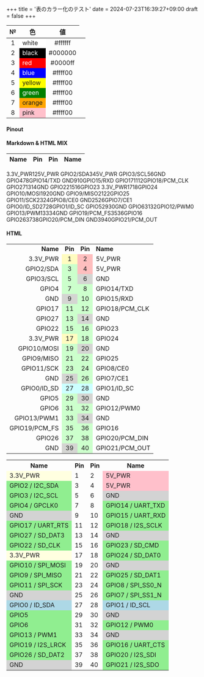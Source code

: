 +++
title = '表のカラー化のテスト'
date = 2024-07-23T16:39:27+09:00
draft = false
+++

|№|色|値|
|:-:|:-:|:-:|
|1<td bgcolor=white>white|#ffffff|
|2<td bgcolor=black><font color=white>black|#000000|
|3<td bgcolor=red><font color=white>red|#0000ff|
|4<td bgcolor=blue><font color=white>blue|#ffff00|
|5<td bgcolor=yellow>yellow|#ffff00|
|6<td bgcolor=green><font color=white>green|#ffff00|
|7<td bgcolor=orange>orange|#ffff00|
|8<td bgcolor=pink>pink|#ffff00|

#### Pinout

#### Markdown & HTML MIX

|Name|Pin|Pin|Name|
|---:|:---|:---:|:---|
3.3V_PWR<td align="center" bgcolor="fffcc">1<td align="center" bgcolor="febebe">2<td align="left">5V_PWR
GPIO2/SDA<td align="center" bgcolor="ccffcc">3<td align="center" bgcolor="febebe">4<td align="left">5V_PWR
GPIO3/SCL<td align="center" bgcolor="ccffcc">5<td align="center" bgcolor="d4d5d2">6<td align="left">GND
GPIO4<td align="center" bgcolor="ccffcc">7<td align="center" bgcolor="ccffcc">8<td align="left">GPIO14/TXD
GND<td align="center" bgcolor="d4d5d2">9<td align="center" bgcolor="ccffcc">10<td align="left">GPIO15/RXD
GPIO17<td align="center" bgcolor="ccffcc">11<td align="center" bgcolor="ccffcc">12<td align="left">GPIO18/PCM_CLK
GPIO27<td align="center" bgcolor="ccffcc">13<td align="center" bgcolor="d4d5d2">14<td align="left">GND
GPIO22<td align="center" bgcolor="ccffcc">15<td align="center" bgcolor="ccffcc">16<td align="left">GPIO23
3.3V_PWR<td align="center" bgcolor="fffcc">17<td align="center" bgcolor="ccffcc">18<td align="left">GPIO24
GPIO10/MOSI<td align="center" bgcolor="ccffcc">19<td align="center" bgcolor="d4d5d2">20<td align="left">GND
GPIO9/MISO<td align="center" bgcolor="ccffcc">21<td align="center" bgcolor="ccffcc">22<td align="left">GPIO25
GPIO11/SCK<td align="center" bgcolor="ccffcc">23<td align="center" bgcolor="ccffcc">24<td align="left">GPIO8/CE0
GND<td align="center" bgcolor="d4d5d2">25<td align="center" bgcolor="ccffcc">26<td align="left">GPIO7/CE1
GPIO0/ID_SD<td align="center" bgcolor="ccffff">27<td align="center" bgcolor="ccffff">28<td align="left">GPIO1/ID_SC
GPIO5<td align="center" bgcolor="ccffcc">29<td align="center" bgcolor="d4d5d2">30<td align="left">GND
GPIO6<td align="center" bgcolor="ccffcc">31<td align="center" bgcolor="ccffcc">32<td align="left">GPIO12/PWM0
GPIO13/PWM1<td align="center" bgcolor="ccffcc">33<td align="center" bgcolor="d4d5d2">34<td align="left">GND
GPIO19/PCM_FS<td align="center" bgcolor="ccffcc">35<td align="center" bgcolor="ccffcc">36<td align="left">GPIO16
GPIO26<td align="center" bgcolor="ccffcc">37<td align="center" bgcolor="ccffcc">38<td align="left">GPIO20/PCM_DIN
GND<td align="center" bgcolor="d4d5d2">39<td align="center" bgcolor="ccffcc">40<td align="left">GPIO21/PCM_OUT

#### HTML
<table>
<tr>
<td align="right"><b>Name
<td align="center"><b>Pin
<td align="center"><b>Pin
<td align="left"><b>Name
<tr>
<td align="right">3.3V_PWR
<td align="center" bgcolor="fffcc">1
<td align="center" bgcolor="febebe">2
<td align="left">5V_PWR
<tr>
<td align="right">GPIO2/SDA
<td align="center" bgcolor="ccffcc">3<td align="center" bgcolor="febebe">4
<td align="left">5V_PWR
<tr>
<td align="right">GPIO3/SCL
<td align="center" bgcolor="ccffcc">5
<td align="center" bgcolor="d4d5d2">6
<td align="left">GND
<tr>
<td align="right">GPIO4
<td align="center" bgcolor="ccffcc">7
<td align="center" bgcolor="ccffcc">8
<td align="left">GPIO14/TXD
<tr>
<td align="right">GND
<td align="center" bgcolor="d4d5d2">9
<td align="center" bgcolor="ccffcc">10
<td align="left">GPIO15/RXD
<tr>
<td align="right">GPIO17<td align="center" bgcolor="ccffcc">11
<td align="center" bgcolor="ccffcc">12
<td align="left">GPIO18/PCM_CLK
<tr>
<td align="right">GPIO27<td align="center" bgcolor="ccffcc">13
<td align="center" bgcolor="d4d5d2">14
<td align="left">GND
<tr>
<td align="right">GPIO22
<td align="center" bgcolor="ccffcc">15
<td align="center" bgcolor="ccffcc">16
<td align="left">GPIO23
<tr>
<td align="right">3.3V_PWR
<td align="center" bgcolor="fffcc">17
<td align="center" bgcolor="ccffcc">18
<td align="left">GPIO24
<tr>
<td align="right">GPIO10/MOSI<td align="center" bgcolor="ccffcc">19
<td align="center" bgcolor="d4d5d2">20
<td align="left">GND
<tr>
<td align="right">GPIO9/MISO<td align="center" bgcolor="ccffcc">21
<td align="center" bgcolor="ccffcc">22
<td align="left">GPIO25
<tr>
<td align="right">GPIO11/SCK
<td align="center" bgcolor="ccffcc">23
<td align="center" bgcolor="ccffcc">24
<td align="left">GPIO8/CE0
<tr>
<td align="right">GND<td align="center" bgcolor="d4d5d2">25
<td align="center" bgcolor="ccffcc">26
<td align="left">GPIO7/CE1
<tr>
<td align="right">GPIO0/ID_SD<td align="center" bgcolor="ccffff">27
<td align="center" bgcolor="ccffff">28
<td align="left">GPIO1/ID_SC
<tr>
<td align="right">GPIO5<td align="center" bgcolor="ccffcc">29
<td align="center" bgcolor="d4d5d2">30
<td align="left">GND
<tr>
<td align="right">GPIO6
<td align="center" bgcolor="ccffcc">31
<td align="center" bgcolor="ccffcc">32
<td align="left">GPIO12/PWM0
<tr>
<td align="right">GPIO13/PWM1
<td align="center" bgcolor="ccffcc">33
<td align="center" bgcolor="d4d5d2">34
<td align="left">GND
<tr>
<td align="right">GPIO19/PCM_FS
<td align="center" bgcolor="ccffcc">35
<td align="center" bgcolor="ccffcc">36
<td align="left">GPIO16
<tr>
<td align="right">GPIO26
<td align="center" bgcolor="ccffcc">37
<td align="center" bgcolor="ccffcc">38
<td align="left">GPIO20/PCM_DIN
<tr>
<td align="right">GND
<td align="center" bgcolor="d4d5d2">39
<td align="center" bgcolor="ccffcc">40
<td align="left">GPIO21/PCM_OUT
</table>

 <table>

<tr>
    <th class="table_name_left">Name</th>
    <th class="table_pin">Pin</th>
    <th class="table_pin">Pin</th><th class="table_name_right">Name</th>
</tr>

<tr>
    <td class="table_name_left" style="background-color: lightyellow;">3.3V_PWR</td>
    <td class="table_pin">1</td>
    <td class="table_pin">2</td>
    <td class="table_name_right" style="background-color: pink">5V_PWR</td>
</tr>

<tr>
    <td class="table_name_left" style="background-color: lightgreen;">GPIO2 / I2C_SDA</td>
    <td class="table_pin">3</td>
    <td class="table_pin">4</td>
    <td class="table_name_right" style="background-color: pink">5V_PWR</td>
</tr>

<tr>
    <td class="table_name_left" style="background-color: lightgreen;">GPIO3 / I2C_SCL</td>
    <td class="table_pin">5</td>
    <td class="table_pin">6</td>
    <td class="table_name_right" style="background-color: lightgrey">GND</td>
</tr>

<tr>
    <td class="table_name_left" style="background-color: lightgreen;">GPIO4 / GPCLK0</td>
    <td class="table_pin">7</td>
    <td class="table_pin">8</td>
    <td class="table_name_right" style="background-color: lightgreen">GPIO14 / UART_TXD</td>
</tr>

<tr>
    <td class="table_name_left" style="background-color: lightgray;">GND</td>
    <td class="table_pin">9</td>
    <td class="table_pin">10</td>
    <td class="table_name_right" style="background-color: lightgreen">GPIO15 / UART_RXD</td>
</tr>

<tr>
    <td class="table_name_left" style="background-color: lightgreen;">GPIO17 / UART_RTS</td>
    <td class="table_pin">11</td>
    <td class="table_pin">12</td>
    <td class="table_name_right" style="background-color: lightgreen">GPIO18 / I2S_SCLK</td>
</tr>

<tr>
    <td class="table_name_left" style="background-color: lightgreen;">GPIO27 / SD_DAT3</td>
    <td class="table_pin">13</td>
    <td class="table_pin">14</td>
    <td class="table_name_right" style="background-color: lightgrey">GND</td>
</tr>

<tr>
    <td class="table_name_left" style="background-color: lightgreen;">GPIO22 / SD_CLK</td>
    <td class="table_pin">15</td>
    <td class="table_pin">16</td>
    <td class="table_name_right" style="background-color: lightgreen">GPIO23 / SD_CMD</td>
</tr>

<tr>
    <td class="table_name_left" style="background-color: lightyellow;">3.3V_PWR</td>
    <td class="table_pin">17</td>
    <td class="table_pin">18</td>
    <td class="table_name_right" style="background-color: lightgreen">GPIO24 / SD_DAT0</td>
</tr>

<tr>
    <td class="table_name_left" style="background-color: lightgreen;">GPIO10 / SPI_MOSI</td>
    <td class="table_pin">19</td>
    <td class="table_pin">20</td>
    <td class="table_name_right" style="background-color: lightgrey">GND</td>
</tr>

<tr>
    <td class="table_name_left" style="background-color: lightgreen;">GPIO9 / SPI_MISO</td>
    <td class="table_pin">21</td>
    <td class="table_pin">22</td>
    <td class="table_name_right" style="background-color: lightgreen">GPIO25 / SD_DAT1</td>
</tr>

<tr>
    <td class="table_name_left" style="background-color: lightgreen;">GPIO11 / SPI_SCK</td>
    <td class="table_pin">23</td>
    <td class="table_pin">24</td>
    <td class="table_name_right" style="background-color: lightgreen">GPIO8 / SPI_SS0_N</td>
</tr>

<tr>
    <td class="table_name_left" style="background-color: lightgray;">GND</td>
    <td class="table_pin">25</td>
    <td class="table_pin">26</td>
    <td class="table_name_right" style="background-color: lightgreen">GPIO7 / SPI_SS1_N</td>
</tr>

<tr>
    <td class="table_name_left" style="background-color: lightblue;">GPIO0 / ID_SDA</td>
    <td class="table_pin">27</td>
    <td class="table_pin">28</td>
    <td class="table_name_right" style="background-color: lightblue">GPIO1 / ID_SCL</td>
</tr>

<tr>
    <td class="table_name_left" style="background-color: lightgreen;">GPIO5</td>
    <td class="table_pin">29</td>
    <td class="table_pin">30</td>
    <td class="table_name_right" style="background-color: lightgrey">GND</td>
</tr>

<tr>
    <td class="table_name_left" style="background-color: lightgreen;">GPIO6</td>
    <td class="table_pin">31</td>
    <td class="table_pin">32</td>
    <td class="table_name_right" style="background-color: lightgreen">GPIO12 / PWM0</td>
</tr>

<tr>
    <td class="table_name_left" style="background-color: lightgreen;">GPIO13 / PWM1</td>
    <td class="table_pin">33</td>
    <td class="table_pin">34</td>
    <td class="table_name_right" style="background-color: lightgrey">GND</td>
</tr>

<tr>
    <td class="table_name_left" style="background-color: lightgreen;">GPIO19 / I2S_LRCK</td>
    <td class="table_pin">35</td>
    <td class="table_pin">36</td>
    <td class="table_name_right" style="background-color: lightgreen">GPIO16 / UART_CTS</td>
</tr>

<tr>
    <td class="table_name_left" style="background-color: lightgreen;">GPIO26 / SD_DAT2</td>
    <td class="table_pin">37</td>
    <td class="table_pin">38</td>
    <td class="table_name_right" style="background-color: lightgreen">GPIO20 / I2S_SDI</td>
</tr>

<tr>
    <td class="table_name_left" style="background-color: lightgray;">GND</td>
    <td class="table_pin">39</td>
    <td class="table_pin">40</td>
    <td class="table_name_right" style="background-color: lightgreen">GPIO21 / I2S_SDO</td>
</tr>

</table>
